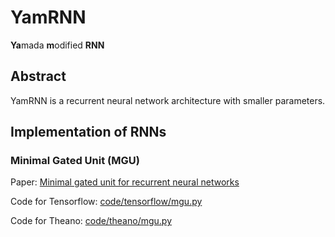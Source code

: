 # YamRNN
**Ya**mada **m**odified **RNN**

## Abstract
YamRNN is a recurrent neural network architecture with smaller parameters.

## Implementation of RNNs
### Minimal Gated Unit (MGU)
Paper: [Minimal gated unit for recurrent neural networks](https://link.springer.com/article/10.1007/s11633-016-1006-2)

Code for Tensorflow: [code/tensorflow/mgu.py](https://github.com/yamada-kd/YamRNN/blob/master/code/tensorflow/mgu.py)

Code for Theano: [code/theano/mgu.py](https://github.com/yamada-kd/YamRNN/blob/master/code/theano/mgu.py)
